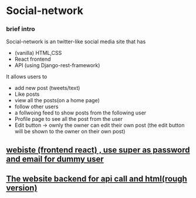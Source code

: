 # Social-network

### brief intro

 Social-network is an twitter-like social media site that has
* (vanilla) HTML,CSS
*  React frontend
*   API (using Django-rest-framework)

It allows users to
* add new post (tweets/text)
*  Like posts
*  view all the posts(on a home page)
*  follow other users
*  a follwoing feed to show posts from the following user
*  Profile page to see all the post from the user
*  Edit button ->  ownly the owner can edit their own post (the edit button will be shown to the owner on their own post)  




## [webiste (frontend react) , use super as password and email for dummy user   ](https://network-sigma.vercel.app/)
## [The website backend for api call and html(rough version) ](https://social-network-monish.onrender.com)
 
